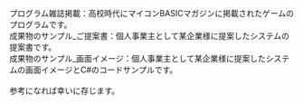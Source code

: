 プログラム雑誌掲載：高校時代にマイコンBASICマガジンに掲載されたゲームのプログラムです。<br>
成果物のサンプル_ご提案書：個人事業主として某企業様に提案したシステムの提案書です。<br>
成果物のサンプル_画面イメージ：個人事業主として某企業様に提案したシステムの画面イメージとC#のコードサンプルです。<br>
<br>
参考になれば幸いに存じます。
